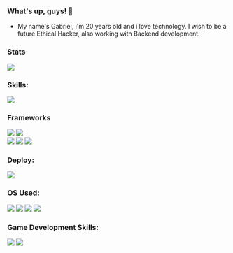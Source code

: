 ### What's up, guys! 👋
- My name's Gabriel, i'm 20 years old and i love technology. I wish to be a future Ethical Hacker, also working with Backend development.

### Stats
<div style="margin: 0 auto;">
  <img src="https://github-readme-stats.vercel.app/api?username=BieAnimaton&theme=midnight-purple&show_icons=true">
 </div>

### Skills:
<div style="margin: 0 auto;">
  <img src="https://github-readme-stats.vercel.app/api/top-langs/?username=BieAnimaton&layout=compact&theme=midnight-purple" />
 </div>

<div style="margin: 0 auto;">
  
  ### Frameworks
  <img src="https://img.shields.io/badge/React-20232A?style=for-the-badge&logo=react&logoColor=61DAFB" />
  <img src="https://img.shields.io/badge/React_Native-20232A?style=for-the-badge&logo=react&logoColor=61DAFB" />
  <br>
  <img src="https://img.shields.io/badge/Node.js-43853D?style=for-the-badge&logo=node.js&logoColor=white" />
  <img src="https://img.shields.io/badge/next.js-000000?style=for-the-badge&logo=nextdotjs&logoColor=white" />
  <img src="https://img.shields.io/badge/Vue.js-35495E?style=for-the-badge&logo=vuedotjs&logoColor=4FC08D" />
  <br>
  
  ### Deploy:
  <img src="https://img.shields.io/badge/Heroku-430098?style=for-the-badge&logo=heroku&logoColor=white" />
  <br>
  
  ### OS Used:
  <img src="https://img.shields.io/badge/Windows-0078D6?style=for-the-badge&logo=windows&logoColor=white" />
  <img src="https://img.shields.io/badge/Ubuntu-E95420?style=for-the-badge&logo=ubuntu&logoColor=white" />
  <img src="https://img.shields.io/badge/Kali_Linux-557C94?style=for-the-badge&logo=kali-linux&logoColor=white" />
  <img src="https://img.shields.io/badge/Tails%20-56347C?&style=for-the-badge&logo=tails&logoColor=white" />
  
  ### Game Development Skills:
  <img src="https://img.shields.io/badge/-Unreal%20Engine-313131?style=for-the-badge&logo=unreal-engine&logoColor=white" />
  <img src="https://img.shields.io/badge/Godot-478CBF?style=for-the-badge&logo=GodotEngine&logoColor=white" />
</div>

<!--
**BieAnimaton/BieAnimaton** is a ✨ _special_ ✨ repository because its `README.md` (this file) appears on your GitHub profile.

Here are some ideas to get you started:

- 🔭 I’m currently working on ...
- 🌱 I’m currently learning ...
- 👯 I’m looking to collaborate on ...
- 🤔 I’m looking for help with ...
- 💬 Ask me about ...
- 📫 How to reach me: ...
- 😄 Pronouns: ...
- ⚡ Fun fact: ...
-->

